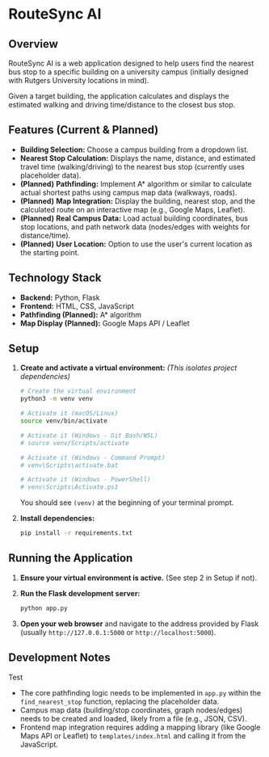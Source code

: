 # RouteSync AI

## Overview

RouteSync AI is a web application designed to help users find the nearest bus stop to a specific building on a university campus (initially designed with Rutgers University locations in mind).

Given a target building, the application calculates and displays the estimated walking and driving time/distance to the closest bus stop.

## Features (Current & Planned)

*   **Building Selection:** Choose a campus building from a dropdown list.
*   **Nearest Stop Calculation:** Displays the name, distance, and estimated travel time (walking/driving) to the nearest bus stop (currently uses placeholder data).
*   **(Planned)** **Pathfinding:** Implement A* algorithm or similar to calculate actual shortest paths using campus map data (walkways, roads).
*   **(Planned)** **Map Integration:** Display the building, nearest stop, and the calculated route on an interactive map (e.g., Google Maps, Leaflet).
*   **(Planned)** **Real Campus Data:** Load actual building coordinates, bus stop locations, and path network data (nodes/edges with weights for distance/time).
*   **(Planned)** **User Location:** Option to use the user's current location as the starting point.

## Technology Stack

*   **Backend:** Python, Flask
*   **Frontend:** HTML, CSS, JavaScript
*   **Pathfinding (Planned):** A* algorithm
*   **Map Display (Planned):** Google Maps API / Leaflet

## Setup

1.  **Create and activate a virtual environment:**
    *(This isolates project dependencies)*
    ```bash
    # Create the virtual environment
    python3 -m venv venv

    # Activate it (macOS/Linux)
    source venv/bin/activate

    # Activate it (Windows - Git Bash/WSL)
    # source venv/Scripts/activate

    # Activate it (Windows - Command Prompt)
    # venv\Scripts\activate.bat

    # Activate it (Windows - PowerShell)
    # venv\Scripts\Activate.ps1
    ```
    You should see `(venv)` at the beginning of your terminal prompt.

3.  **Install dependencies:**
    ```bash
    pip install -r requirements.txt
    ```

## Running the Application

1.  **Ensure your virtual environment is active.** (See step 2 in Setup if not).

2.  **Run the Flask development server:**
    ```bash
    python app.py
    ```

3.  **Open your web browser** and navigate to the address provided by Flask (usually `http://127.0.0.1:5000` or `http://localhost:5000`).

## Development Notes
Test
*   The core pathfinding logic needs to be implemented in `app.py` within the `find_nearest_stop` function, replacing the placeholder data.
*   Campus map data (building/stop coordinates, graph nodes/edges) needs to be created and loaded, likely from a file (e.g., JSON, CSV).
*   Frontend map integration requires adding a mapping library (like Google Maps API or Leaflet) to `templates/index.html` and calling it from the JavaScript. 

